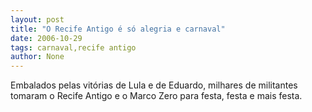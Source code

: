```yaml
---
layout: post
title: "O Recife Antigo é só alegria e carnaval"
date: 2006-10-29
tags: carnaval,recife antigo
author: None
---
```

Embalados pelas vitórias de Lula e de Eduardo, milhares de militantes tomaram o Recife Antigo e o Marco Zero para festa, festa e mais festa. 